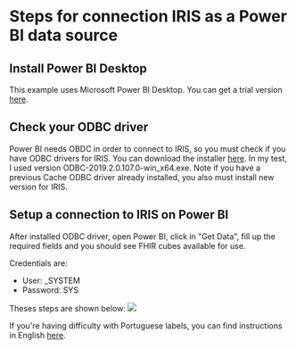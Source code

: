 # Steps for connection IRIS as a Power BI data source

## Install Power BI Desktop

This example uses Microsoft Power BI Desktop. You can get a trial version [here](https://powerbi.microsoft.com/en-us/get-started/).

## Check your ODBC driver

Power BI needs OBDC in order to connect to IRIS, so you must check if you have ODBC drivers for IRIS. You can download the installer [here](ftp://ftp.intersystems.com/pub/iris/odbc/2019/). In my test, I used version ODBC-2019.2.0.107.0-win_x64.exe.
Note if you have a previous Cache ODBC driver already installed, you also must install new version for IRIS.

## Setup a connection to IRIS on Power BI

After installed ODBC driver, open Power BI, click in "Get Data", fill up the required fields and you should see FHIR cubes available for use.

Credentials are:

* User: _SYSTEM
* Password: SYS

Theses steps are shown below:
<img src="https://raw.githubusercontent.com/jrpereirajr/iris-fhir-analytics/master/img/esNeBGOCPp.gif"></img>

If you're having difficulty with Portuguese labels, you can find instructions in English [here](https://youtu.be/MmrePiLBDac?t=1858).